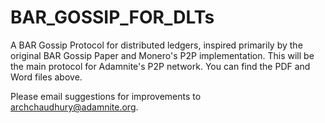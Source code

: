 # BAR_GOSSIP_FOR_DLTs
A BAR Gossip Protocol for distributed ledgers, inspired primarily by the original BAR Gossip Paper and Monero's P2P implementation. This will be the main protocol for Adamnite's P2P network. You can find the PDF and Word files above. 

Please email suggestions for improvements to archchaudhury@adamnite.org.
